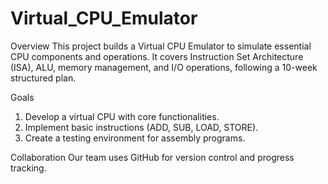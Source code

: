 # Virtual_CPU_Emulator

Overview
This project builds a Virtual CPU Emulator to simulate essential CPU components and operations. It covers Instruction Set Architecture (ISA), ALU, memory management, and I/O operations, following a 10-week structured plan.

Goals
1. Develop a virtual CPU with core functionalities.
2. Implement basic instructions (ADD, SUB, LOAD, STORE).
3. Create a testing environment for assembly programs.

Collaboration
Our team uses GitHub for version control and progress tracking.
